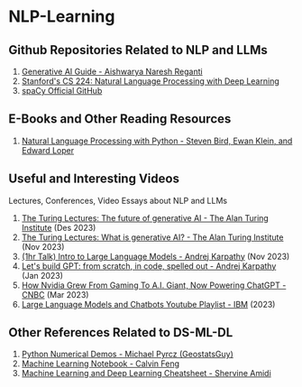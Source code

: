 # NLP-Learning

## Github Repositories Related to NLP and LLMs
1. [Generative AI Guide - Aishwarya Naresh Reganti](https://github.com/aishwaryanr/awesome-generative-ai-guide?tab=readme-ov-file)
2. [Stanford's CS 224: Natural Language Processing with Deep Learning](https://github.com/khanhnamle1994/natural-language-processing)
3. [spaCy Official GitHub](https://github.com/explosion/spaCy)

## E-Books and Other Reading Resources
1. [Natural Language Processing with Python - Steven Bird, Ewan Klein, and Edward Loper](https://www.nltk.org/book/)

## Useful and Interesting Videos

Lectures, Conferences, Video Essays about NLP and LLMs

1. [The Turing Lectures: The future of generative AI - The Alan Turing Institute](https://youtu.be/2kSl0xkq2lM?si=iKvg5uUkvSuKOeAX) (Des 2023)
2. [The Turing Lectures: What is generative AI? - The Alan Turing Institute](https://youtu.be/fwaDtRbfioU?si=yTgqTBnwV4a8lmjm) (Nov 2023)
3. [(1hr Talk) Intro to Large Language Models - Andrej Karpathy](https://youtu.be/zjkBMFhNj_g?si=M9rND99UMzB_2qXx) (Nov 2023)
4. [Let's build GPT: from scratch, in code, spelled out - Andrej Karpathy](https://youtu.be/kCc8FmEb1nY?si=3hKnX58An8deSz1f) (Jan 2023)
5. [How Nvidia Grew From Gaming To A.I. Giant, Now Powering ChatGPT - CNBC](https://youtu.be/d3L2uPuxOxU?si=qtBr6ix6uNrxTD2Q) (Mar 2023)
6. [Large Language Models and Chatbots Youtube Playlist - IBM](https://www.youtube.com/watch?v=5sLYAQS9sWQ&list=PLOspHqNVtKAAsiohuZj1Bt4XpA3_bkS3c&index=2) (2023)

## Other References Related to DS-ML-DL
1. [Python Numerical Demos - Michael Pyrcz (GeostatsGuy)](https://github.com/GeostatsGuy/PythonNumericalDemos/tree/master)
2. [Machine Learning Notebook - Calvin Feng](https://calvinfeng.gitbook.io/machine-learning-notebook/)
3. [Machine Learning and Deep Learning Cheatsheet - Shervine Amidi](https://stanford.edu/~shervine/teaching/cs-230/)
